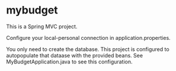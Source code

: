# mybudget
This is a Spring MVC project.

Configure your local-personal connection in application.properties.

You only need to create the database. This project is configured to autopopulate that dataase with the provided beans. See MyBudgetApplication.java to see this configuration.
